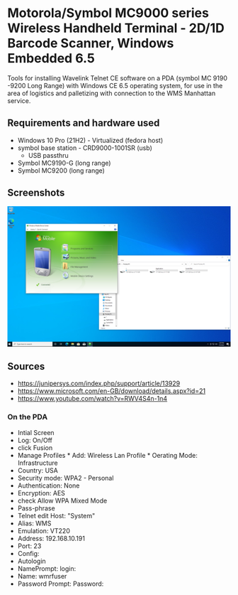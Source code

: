 # Motorola/Symbol MC9000 series Wireless Handheld Terminal - 2D/1D Barcode Scanner, Windows Embedded 6.5


Tools for installing Wavelink Telnet CE software on a PDA (symbol MC 9190 -9200 Long Range) with Windows CE 6.5 operating system, for use in the area of logistics and palletizing with connection to the WMS Manhattan service.

## Requirements and hardware used
* Windows 10 Pro (21H2) - Virtualized (fedora host)
* symbol base station - CRD9000-1001SR (usb)
  * USB passthru
* Symbol MC9190-G (long range)
* Symbol MC9200 (long range)


## Screenshots

![photo](https://github.com/solosoyfranco/Barcode-Scanner-Telnet-App/blob/main/photo.png?raw=true "photo")


## Sources
* https://junipersys.com/index.php/support/article/13929
* https://www.microsoft.com/en-GB/download/details.aspx?id=21
* https://www.youtube.com/watch?v=RWV4S4n-1n4


### On the PDA
* Intial Screen
 * Log: On/Off
  * click Fusion 
   * Manage Profiles
    * Add: Wireless Lan Profile
    * Oerating Mode: Infrastructure
   * Country: USA
   * Security mode: WPA2 - Personal
   * Authentication: None
   * Encryption: AES 
   * check Allow WPA Mixed Mode
   * Pass-phrase  
* Telnet edit Host: "System"
 * Alias: WMS
 * Emulation: VT220
 * Address: 192.168.10.191
 * Port: 23
 * Config:
  * Autologin
  * NamePrompt: login:
  * Name: wmrfuser
  * Password Prompt: Password:

